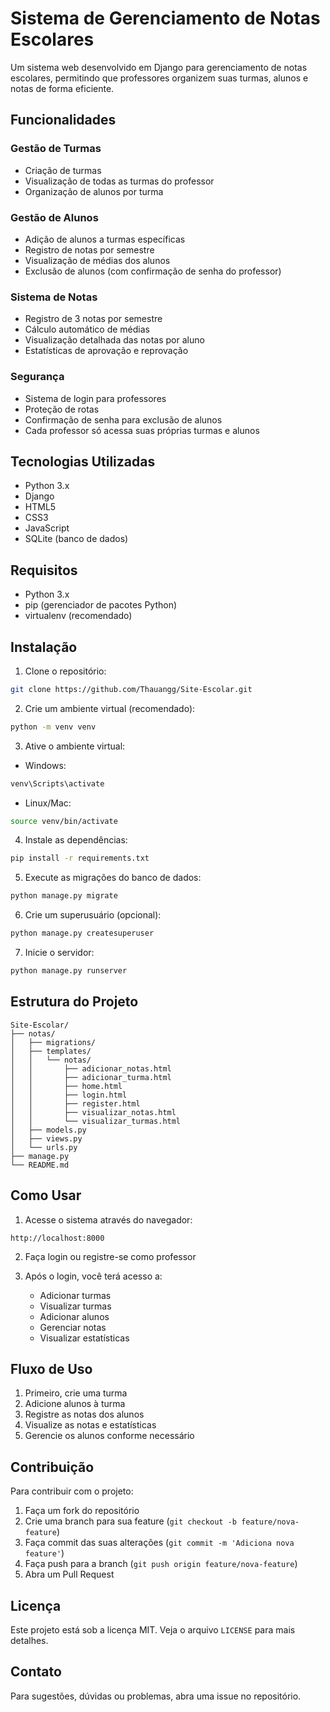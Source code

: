 # Sistema de Gerenciamento de Notas Escolares

Um sistema web desenvolvido em Django para gerenciamento de notas escolares, permitindo que professores organizem suas turmas, alunos e notas de forma eficiente.

## Funcionalidades

### Gestão de Turmas
- Criação de turmas
- Visualização de todas as turmas do professor
- Organização de alunos por turma

### Gestão de Alunos
- Adição de alunos a turmas específicas
- Registro de notas por semestre
- Visualização de médias dos alunos
- Exclusão de alunos (com confirmação de senha do professor)

### Sistema de Notas
- Registro de 3 notas por semestre
- Cálculo automático de médias
- Visualização detalhada das notas por aluno
- Estatísticas de aprovação e reprovação

### Segurança
- Sistema de login para professores
- Proteção de rotas
- Confirmação de senha para exclusão de alunos
- Cada professor só acessa suas próprias turmas e alunos

## Tecnologias Utilizadas

- Python 3.x
- Django
- HTML5
- CSS3
- JavaScript
- SQLite (banco de dados)

## Requisitos

- Python 3.x
- pip (gerenciador de pacotes Python)
- virtualenv (recomendado)

## Instalação

1. Clone o repositório:
```bash
git clone https://github.com/Thauangg/Site-Escolar.git
```

2. Crie um ambiente virtual (recomendado):
```bash
python -m venv venv
```

3. Ative o ambiente virtual:
- Windows:
```bash
venv\Scripts\activate
```
- Linux/Mac:
```bash
source venv/bin/activate
```

4. Instale as dependências:
```bash
pip install -r requirements.txt
```

5. Execute as migrações do banco de dados:
```bash
python manage.py migrate
```

6. Crie um superusuário (opcional):
```bash
python manage.py createsuperuser
```

7. Inicie o servidor:
```bash
python manage.py runserver
```

## Estrutura do Projeto

```
Site-Escolar/
├── notas/
│   ├── migrations/
│   ├── templates/
│   │   └── notas/
│   │       ├── adicionar_notas.html
│   │       ├── adicionar_turma.html
│   │       ├── home.html
│   │       ├── login.html
│   │       ├── register.html
│   │       ├── visualizar_notas.html
│   │       └── visualizar_turmas.html
│   ├── models.py
│   ├── views.py
│   └── urls.py
├── manage.py
└── README.md
```

## Como Usar

1. Acesse o sistema através do navegador:
```
http://localhost:8000
```

2. Faça login ou registre-se como professor

3. Após o login, você terá acesso a:
   - Adicionar turmas
   - Visualizar turmas
   - Adicionar alunos
   - Gerenciar notas
   - Visualizar estatísticas

## Fluxo de Uso

1. Primeiro, crie uma turma
2. Adicione alunos à turma
3. Registre as notas dos alunos
4. Visualize as notas e estatísticas
5. Gerencie os alunos conforme necessário

## Contribuição

Para contribuir com o projeto:

1. Faça um fork do repositório
2. Crie uma branch para sua feature (`git checkout -b feature/nova-feature`)
3. Faça commit das suas alterações (`git commit -m 'Adiciona nova feature'`)
4. Faça push para a branch (`git push origin feature/nova-feature`)
5. Abra um Pull Request

## Licença

Este projeto está sob a licença MIT. Veja o arquivo `LICENSE` para mais detalhes.

## Contato

Para sugestões, dúvidas ou problemas, abra uma issue no repositório. 